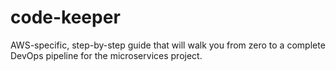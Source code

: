 # code-keeper
 AWS-specific, step-by-step guide that will walk you from zero to a complete DevOps pipeline for the microservices project.
